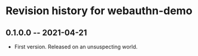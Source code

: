 # Revision history for webauthn-demo

## 0.1.0.0 -- 2021-04-21

* First version. Released on an unsuspecting world.
